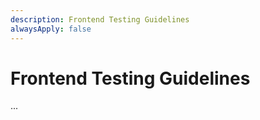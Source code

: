 ```yaml
---
description: Frontend Testing Guidelines
alwaysApply: false
---
```


# Frontend Testing Guidelines

...